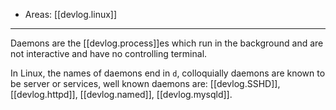 
- Areas: [[devlog.linux]]

---

Daemons are the [[devlog.process]]es which run in the background and are not interactive and have no controlling terminal.

In Linux, the names of daemons end in `d`, colloquially daemons are known to be server or services, well known daemons are: [[devlog.SSHD]], [[devlog.httpd]], [[devlog.named]], [[devlog.mysqld]].
